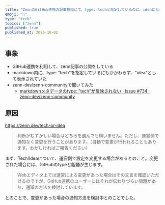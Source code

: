 ```yaml
---
title: "ZennのGitHub連携の記事投稿にて、type: techと指定しているのに、ideaになってしまう"
emoji: "📝"
type: "tech"
topics: ["zenn"]
published: true
published_at: 2025-10-02
---
```


## 事象

- GitHub連携を利用して、zenn記事の公開をしている
- markdown内に、type: "tech"を指定しているにもかかわらず、"idea"として表示されていた
- zenn-dev/zenn-communityで聞いてみた
  - [markdownメタデータのtype: "tech"が反映されない · Issue #734 · zenn-dev/zenn-community](https://github.com/zenn-dev/zenn-community/issues/734)

## 原因

https://zenn.dev/tech-or-idea

> 判断がむずかしい場合はどちらを選んでも構いません。ただし、運営側で通知なく変更を行うことがあります。（自動で変更が行われることもあります。おかしければご報告ください）

まず、Tech/Ideaについて、運営側で設定を変更する場合があるとのこと。変更された場合には、GitHubのtypeと齟齬が生じます。

> Webエディタ上では運営による変更があった場合はその文言を確認いただけるのですが、GitHub連携のユーザーにはそれが伝わりづらい問題があり、通知の方法を検討しています。

とのことで、変更があった場合の通知方法を検討中とのことでした。
